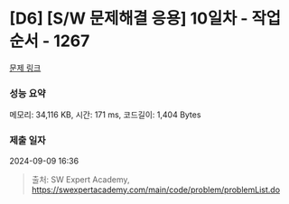 # [D6] [S/W 문제해결 응용] 10일차 - 작업순서 - 1267 

[문제 링크](https://swexpertacademy.com/main/code/problem/problemDetail.do?contestProbId=AV18TrIqIwUCFAZN) 

### 성능 요약

메모리: 34,116 KB, 시간: 171 ms, 코드길이: 1,404 Bytes

### 제출 일자

2024-09-09 16:36



> 출처: SW Expert Academy, https://swexpertacademy.com/main/code/problem/problemList.do